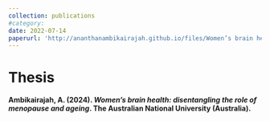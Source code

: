```yaml
---
collection: publications
#category: 
date: 2022-07-14
paperurl: 'http://ananthanambikairajah.github.io/files/Women’s brain health: disentangling the role of menopause and ageing.pdf'
---
```


Thesis
===
<b>Ambikairajah, A<b>. (2024). <i>Women’s brain health: disentangling the role of menopause and ageing</i>. The Australian National University (Australia).